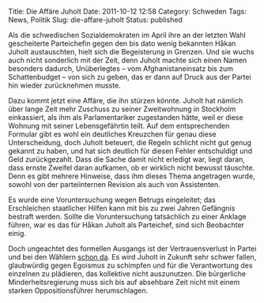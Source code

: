 Title: Die Affäre Juholt
Date: 2011-10-12 12:58
Category: Schweden
Tags: News, Politik
Slug: die-affare-juholt
Status: published

Als die schwedischen Sozialdemokraten im April ihre an der letzten Wahl
gescheiterte Parteichefin gegen den bis dato wenig bekannten Håkan
Juholt austauschten, hielt sich die Begeisterung in Grenzen. Und sie
wuchs auch nicht sonderlich mit der Zeit, denn Juholt machte sich einen
Namen besonders dadurch, Unüberlegtes – vom Afghanistaneinsatz bis zum
Schattenbudget – von sich zu geben, das er dann auf Druck aus der Partei
hin wieder zurücknehmen musste.

Dazu kommt jetzt eine Affäre, die ihn stürzen könnte. Juholt hat nämlich
über lange Zeit mehr Zuschuss zu seiner Zweitwohnung in Stockholm
einkassiert, als ihm als Parlamentariker zugestanden hätte, weil er
diese Wohnung mit seiner Lebensgefährtin teilt. Auf dem entsprechenden
Formular gibt es wohl ein deutliches Kreuzchen für genau diese
Unterscheidung, doch Juholt beteuert, die Regeln schlicht nicht gut
genug gekannt zu haben, und hat sich deutlich für diesen Fehler
entschuldigt und Geld zurückgezahlt. Dass die Sache damit nicht erledigt
war, liegt daran, dass ernste Zweifel daran aufkamen, ob er wirklich
nicht bewusst täuschte. Denn es gibt mehrere Hinweise, dass ihm dieses
Thema angetragen wurde, sowohl von der parteiinternen Revision als auch
von Assistenten.

Es wurde eine Voruntersuchung wegen Betrugs eingeleitet; das
Erschleichen staatlicher Hilfen kann mit bis zu zwei Jahren Gefängnis
bestraft werden. Sollte die Voruntersuchung tatsächlich zu einer Anklage
führen, war es das für Håkan Juholt als Parteichef, sind sich Beobachter
einig.

Doch ungeachtet des formellen Ausgangs ist der Vertrauensverlust in
Partei und bei den Wählern [schon
da](http://www.dn.se/nyheter/politik/stodet-for-juholt-har-mer-an-halverats).
Es wird Juholt in Zukunft sehr schwer fallen, glaubwürdig gegen Egoismus
zu schimpfen und für die Verantwortung des einzelnen zu plädieren, das
kollektive nicht auszunutzen. Die bürgerliche Minderheitsregierung muss
sich bis auf absehbare Zeit nicht mit einem starken Oppositionsführer
herumschlagen.

